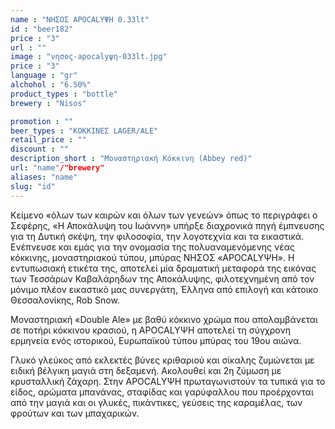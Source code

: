 ```yaml
---
name : "ΝΗΣΟΣ APOCALYΨΗ 0.33lt"
id : "beer182"
price : "3"
url : ""
image : "νησος-apocalyψη-033lt.jpg"
price : "3"
language : "gr"
alchohol : "6.50%"
product_types : "bottle"
brewery : "Nisos"

promotion : ""
beer_types : "ΚΟΚΚΙΝΕΣ LAGER/ALE"
retail_price : ""
discount : ""
description_short : "Μοναστηριακή Κόκκινη (Abbey red)"
url: "name"/"brewery"
aliases: "name"
slug: "id"
---
```


Kείμενο «όλων των καιρών και όλων των γενεών» όπως το περιγράφει ο Σεφέρης, «Η Αποκάλυψη του Ιωάννη» υπήρξε διαχρονικά πηγή έμπνευσης για τη Δυτική σκέψη, την φιλοσοφία, την λογοτεχνία και τα εικαστικά. Ενέπνευσε και εμάς για την ονομασία της πολυαναμενόμενης νέας κόκκινης, μοναστηριακού τύπου, μπύρας ΝΗΣΟΣ «ΑPOCALYΨΗ». Η εντυπωσιακή ετικέτα της, αποτελεί μία δραματική μεταφορά της εικόνας των Τεσσάρων Καβαλάρηδων της Αποκάλυψης, φιλοτεχνημένη από τον μόνιμο πλέον εικαστικό μας συνεργάτη, Έλληνα από επιλογή και κάτοικο Θεσσαλονίκης, Rob Snow. 

Μοναστηριακή «Double Ale» με βαθύ κόκκινο χρώμα που απολαμβάνεται σε ποτήρι κόκκινου κρασιού, η APOCALYΨΗ αποτελεί τη σύγχρονη ερμηνεία ενός ιστορικού, Ευρωπαϊκού τύπου μπύρας του 19ου αιώνα.

Γλυκό γλεύκος από εκλεκτές βύνες κριθαριού και σίκαλης ζυμώνεται με ειδική βέλγικη μαγιά στη δεξαμενή. Ακολουθεί και 2η ζύμωση με κρυσταλλική ζάχαρη. Στην APOCALYΨΗ πρωταγωνιστούν τα τυπικά για το είδος, αρώματα μπανάνας, σταφίδας και γαρύφαλλου που προέρχονται από την μαγιά και οι γλυκές, πικάντικες, γεύσεις της καραμέλας, των φρούτων και των μπαχαρικών.